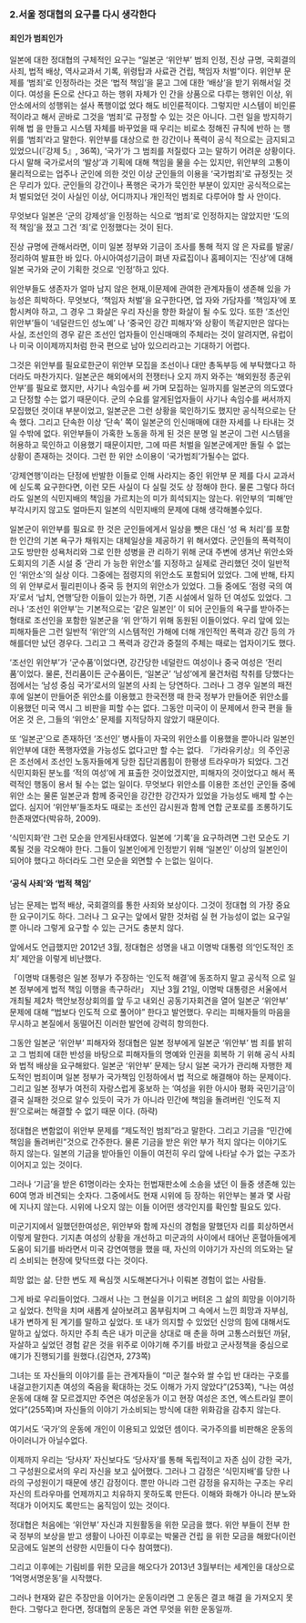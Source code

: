 ### 2.서울 정대협의 요구를 다시 생각한다

#### 죄인가 범죄인가

일본에 대한 정대협의 구체적인 요구는 “일본군 ‘위안부’ 범죄 인정, 진상 규명, 국회결의 사죄, 법적 배상, 역사교과서 기록, 위령탑과 사료관 건립, 책임자 처벌”이다.
위안부 문제를 ‘범죄’로 인정하라는 것은 ‘법적 책임’을 묻고 그에 대한 ‘배상’을 받기 위해서일 것이다. 여성을 돈으로 산다고 하는 행위 자체가 인 간을 상품으로 다루는 행위인 이상, 위안소에서의 성행위는 설사 폭행이없 었다 해도 비인륜적이다. 그렇지만 시스템이 비인륜적이라고 해서 곧바로 그것을 ‘범죄’로 규정할 수 있는 것은 아니다. 그런 일을 방지하기 위해 법 을 만들고 시스템 자체를 바꾸었을 때 우리는 비로소 정해진 규칙에 반하 는 행위를 ‘범죄’라고 말한다. 위안부를 대상으로 한 강간이나 폭력이 공식 적으로는 금지되고 있었으니(『강제 5』, 36쪽), ‘국가’가 그 범죄를 저질렀다 고는 말하기 어려운 상황이다. 다시 말해 국가로서의 ‘발상’과 기획에 대해 책임을 물을 수는 있지만, 위안부의 고통이 물리적으로는 업주나 군인에 의한 것인 이상 군인들의 이용을 ‘국가범죄’로 규정짓는 것은 무리가 있다. 군인들의 강간이나 폭행은 국가가 묵인한 부분이 있지만 공식적으로는 처 벌되었던 것이 사실인 이상, 어디까지나 개인적인 범죄로 다루어야 할 사 안이다.

무엇보다 일본은 ‘군의 강제성’을 인정하는 식으로 ‘범죄’로 인정하지는 않았지만 ‘도의적 책임’을 졌고 그건 ‘죄’로 인정했다는 것이 된다.

진상 규명에 관해서라면, 이미 일본 정부와 기금이 조사를 통해 적지 않 은 자료를 발굴/정리하여 발표한 바 있다. 아시아여성기금이 펴낸 자료집이나 홈페이지는 ‘진상’에 대해 일본 국가와 군이 기획한 것으로 ‘인정’하고 있다.

위안부들도 생존자가 얼마 남지 않은 현재,이문제에 관여한 관계자들이 생존해 있을 가능성은 희박하다. 무엇보다, ‘책임자 처벌’을 요구한다면, 업 자와 가담자를 ‘책임자’에 포함시켜야 하고, 그 경우 그 화살은 우리 자신을 향한 화살이 될 수도 있다. 또한 ‘조선인 위안부’들이 ‘네덜란드인 성노예’ 나 ‘중국인 강간 피해자’와 상황이 똑같지만은 않다는 사실, 조선인의 경우 같은 조선인 업자들이 인신매매의 주체라는 것이 알려지면, 유럽이나 미국 이이제까지처럼 한국 편으로 남아 있으리라고는 기대하기 어렵다.

그것은 위안부를 필요로한군이 위안부 모집을 조선이나 대만 총독부등 에 부탁했다고 하더라도 마찬가지다. 일본군은 해외에서의 전쟁터나 오지 까지 와주는 ‘해외원정 종군위안부’를 필요로 했지만, 사기나 속임수를 써 가며 모집하는 일까지를 일본군의 의도였다고 단정할 수는 없기 때문이다. 군의 수요를 알게된업자들이 사기나 속임수를 써서까지 모집했던 것이대 부분이었고, 일본군은 그런 상황을 묵인하기도 했지만 공식적으로는 단속 했다. 그리고 단속한 이상 ‘단속’ 쪽이 일본군의 인신매매에 대한 자세를 나 타내는 것일 수밖에 없다. 위안부들이 가혹한 노동을 하게 된 것은 분명 일 본군이 그런 시스템을 허용하고 묵인하고 이용했기 때문이지만, 그에 따른 처벌을 일본군에게만 돌릴 수 없는 상황이 존재하는 것이다. 그런 한 위안 소이용이 ‘국가범죄’가될수는 없다.

‘강제연행’이라는 단정에 반발한 이들로 인해 사라지는 중인 위안부 문 제를 다시 교과서에 싣도록 요구한다면, 이런 모든 사실이 다 실릴 것도 상 정해야 한다. 물론 그렇다 하더라도 일본의 식민지배의 책임을 가르치는의 미가 희석되지는 않는다. 위안부의 ‘피해’만 부각시키지 않고도 얼마든지 일본의 식민지배의 문제에 대해 생각해볼수있다.

일본군이 위안부를 필요로 한 것은 군인들에게서 일상을 뺏은 대신 ‘성 욕 처리’를 포함한 인간의 기본 욕구가 채워지는 대체일상을 제공하기 위 해서였다. 군인들의 폭력적이고도 방만한 성욕처리와 그로 인한 성병을 관 리하기 위해 군대 주변에 생겨난 위안소와 도회지의 기존 시설 중 ‘관리 가 능한 위안소’를 지정하고 실제로 관리했던 것이 일반적인 ‘위안소’의 실상 이다. 그중에는 점령지의 위안소도 포함되어 있었다. 그에 반해, 타지의 위 안부로서 필리핀이나 중국 등 현지의 위안소가 있었다. 그들 중에도 ‘점령 국의 여자’로서 ‘납치, 연행’당한 이들이 있는가 하면, 기존 시설에서 일하 던 여성도 있었다. 그러나 ‘조선인 위안부’는 기본적으로는 ‘같은 일본인’ 이 되어 군인들의 욕구를 받아주는 형태로 조선인을 포함한 일본군을 ‘위 안’하기 위해 동원된 이들이었다. 우리 앞에 있는 피해자들은 그런 일반적 ‘위안’의 시스템적인 가해에 더해 개인적인 폭력과 강간 등의 가해를더만 났던 경우다. 그리고 그 폭력과 강간과 중절의 주체는 때로는 업자이기도 했다.

‘조선인 위안부’가 ‘군수품’이었다면, 강간당한 네덜란드 여성이나 중국 여성은 ‘전리품’이었다. 물론, 전리품이든 군수품이든, ‘일본군’ ‘남성’에게 물건처럼 착취를 당했다는 점에서는 ‘남성 중심 국가’로서의 일본의 사죄 는 당연하다. 그러나 그 경우 일본의 패전 후에 일본이 만들어준 위안소를 이용했고 한국전쟁 때 한국 정부가 만들어준 위안소를 이용했던 미국 역시 그 비판을 피할 수는 없다. 그동안 미국이 이 문제에서 한국 편을 들어온 것 은, 그들의 ‘위안소’ 문제를 지적당하지 않았기 때문이다.

또 ‘일본군’으로 존재하던 ‘조선인’ 병사들이 자국의 위안소를 이용했을 뿐아니라 일본인 위안부에 대한 폭행자였을 가능성도 없다고만 할 수는 없다. 『가라유키상』의 주인공은 조선에서 조선인 노동자들에게 당한 집단괴롭힘이 한평생 트라우마가 되었다. 그건 식민지화된 분노를 ‘적의 여성’에 게 표출한 것이었겠지만, 피해자의 것이었다고 해서 폭력적인 행동이 용서 될 수는 없는 일이다. 무엇보다 위안소를 이용한 조선인 군인들 중에 위안 소는 물론 일본군과 함께 중국인을 강간한 강간자가 있었을 가능성도 배제 할 수는 없다. 심지어 ‘위안부’들조차도 때로는 조선인 감시원과 함께 연합 군포로를 조롱하기도한존재였다(박유하, 2009).

‘식민지화’란 그런 모순을 안게된사태였다. 일본에 ‘기록’을 요구하려면 그런 모순도 기록될 것을 각오해야 한다. 그들이 일본인에게 인정받기 위해 ‘일본인’ 이상의 일본인이 되어야 했다고 하더라도 그런 모순을 외면할 수 는없는 일이다.

#### ‘공식 사죄’와 ‘법적 책임’

남는 문제는 법적 배상, 국회결의를 통한 사죄와 보상이다. 그것이 정대협 의 가장 중요한 요구이기도 하다. 그러나 그 요구는 앞에서 말한 것처럼 실 현 가능성이 없는 요구일 뿐 아니라 그렇게 요구할 수 있는 근거도 충분치 않다.

앞에서도 언급했지만 2012년 3월, 정대협은 성명을 내고 이명박 대통령 의‘인도적인 조치’ 제안을 이렇게 비난했다.

「이명박 대통령은 일본 정부가 주장하는 ‘인도적 해결’에 동조하지 말고 공식적 으로 일본 정부에게 법적 책임 이행을 촉구하라!」
지난 3월 21일, 이명박 대통령은 서울에서 개최될 제2차 핵안보정상회의를 앞 두고 내외신 공동기자회견을 열어 일본군 ‘위안부’ 문제에 대해 “법보다 인도적
으로 풀어야” 한다고 발언했다. 우리는 피해자들의 마음을 무시하고 본질에서 동떨어진 이러한 발언에 강력히 항의한다.

그동안 일본군 ‘위안부’ 피해자와 정대협은 일본 정부에게 일본군 ‘위안부’ 범 죄를 밝히고 그 범죄에 대한 반성을 바탕으로 피해자들의 명예와 인권을 회복하 기 위해 공식 사죄와 법적 배상을 요구해왔다. 일본군 ‘위안부’ 문제는 당시 일본 국가가 관리해 자행한 제도적인 범죄이며 일본 정부가 국가책임 인정하에서 법 적으로 해결해야 하는 문제이다. 그리고 일본 정부가 여전히 자랑스럽게 홍보하 는 ‘여성을 위한 아시아 평화 국민기금’이 결국 실패한 것으로 알수 있듯이 국가 가 아니라 민간에 책임을 돌려버린 ‘인도적 지원’으로써는 해결할 수 없기 때문 이다. (하략)

정대협은 변함없이 위안부 문제를 “제도적인 범죄”라고 말한다. 그리고 기금을 “민간에 책임을 돌려버린”것으로 간주한다. 물론 기금을 받은 위안 부가 적지 않다는 이야기도 하지 않는다. 일본의 기금을 받아들인 이들이 여전히 우리 앞에 나타날 수가 없는 구조가 이어지고 있는 것이다.

그러나 ‘기금’을 받은 61명이라는 숫자는 헌법재판소에 소송을 냈던 이 들중 생존해 있는 60여 명과 비견되는 숫자다. 그중에서도 현재 시위에 등 장하는 위안부는 불과 몇 사람에 지나지 않는다. 시위에 나오지 않는 이들 이어떤 생각인지를 확인할 필요도 있다.

미군기지에서 일했던한여성은, 위안부와 함께 자신의 경험을 말했던자 리를 회상하면서 이렇게 말한다. 기지촌 여성의 상황을 개선하고 미군과의 사이에서 태어난 혼혈아들에게 도움이 되기를 바라면서 미국 강연여행을 했을 때, 자신의 이야기가 자신의 의도와는 달리 소비되는 현장에 맞닥뜨렸 다는 것이다.

희망 없는 삶. 단한 번도 제 욕심껏 시도해본다거나 이뤄본 경험이 없는 사람들.

그게 바로 우리들이었다. 그래서 나는 그 현실을 이기고 버텨온 그 삶의 희망을 이야기하고 싶었다. 천막을 치며 새롭게 살아보려고 몸부림치며 그 속에서 느낀 희망과 자부심, 내가 변하게 된 계기를 말하고 싶었다. 또 내가 의지할 수 있었던 신앙의 힘에 대해서도 말하고 싶었다. 하지만 주최 측은 내가 미군을 상대로 매 춘을 하며 고통스러웠던 까닭, 자살하고 싶었던 경험 같은 것을 위주로 이야기해 주기를 바랐고 군사정책을 중심으로 얘기가 진행되기를 원했다.(김연자, 273쪽)

그녀는 또 자신들의 이야기를 듣는 관계자들이 “미군 철수와 쌀 수입 반 대라는 구호를 내걸고한기지촌 여성의 죽음을 확대하는 것도 이해가 가지 않았다”(253쪽), “나는 여성운동에 대해 잘 모르겠지만 주연은 여성운동가 이고 현장 여성은 조연, 엑스트라일 뿐이었다”(255쪽)며 자신들의 이야기 가소비되는 방식에 대한 위화감을 감추지 않는다.

여기서도 ‘국가’의 운동에 개인이 이용되고 있었던 셈이다. 국가주의를 비판해온 운동의 아이러니가 아닐수없다.

이제까지 우리는 ‘당사자’ 자신보다도 ‘당사자’를 통해 독립적이고 자존 심이 강한 국가, 그 구성원으로서의 우리 자신을 보고 싶어했다. 그러나 그 감정은 ‘식민지배’를 당한 나라의 구성원이기 때문에 생긴 감정이다. 뿐만 아니라 그런 감정을 유지하는 구조는 우리 자신의 트라우마를 언제까지고 치유하지 못하도록 만든다. 이해와 화해가 아니라 분노와 적대가 이어지도 록만드는 움직임이 있는 것이다.

정대협은 처음에는 ‘위안부’ 자신과 지원활동을 위한 모금을 했다. 위안 부들이 전부 한국 정부의 보상을 받고 생활이 나아진 이후로는 박물관 건립 을 위한 모금을 해왔다(이런 모금에도 일본의 선량한 시민들이 다수 참여했다).

그리고 이후에는 기림비를 위한 모금을 해오다가 2013년 3월부터는 세계인을 대상으로 ‘1억명서명운동’을 시작했다.

그러나 현재와 같은 주장만을 이어가는 운동이라면 그 운동은 결코 해결 을 가져오지 못한다. 그렇다고 한다면, 정대협의 운동은 과연 무엇을 위한 운동일까.